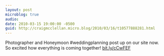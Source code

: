 ```yaml
---
layout: post
microblog: true
audio: 
date: 2010-03-15 19:00:00 -0500
guid: http://craigmcclellan.micro.blog/2010/03/16/t10577888281.html
---
```

Photographer and Honeymoon #weddingplanning post up on our site now.  So excited how everything is coming together! [bit.ly/cCwFEF](http://bit.ly/cCwFEF)
